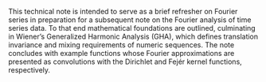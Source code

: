 This technical note is intended to serve as a brief refresher on Fourier series in preparation for a subsequent note on the Fourier analysis of time series data. To that end mathematical foundations are outlined, culminating in Wiener’s Generalized Harmonic Analysis (GHA), which defines translation invariance and mixing requirements of numeric sequences. The note concludes with example functions whose Fourier approximations are presented as convolutions with the Dirichlet and Fejér kernel functions, respectively.
